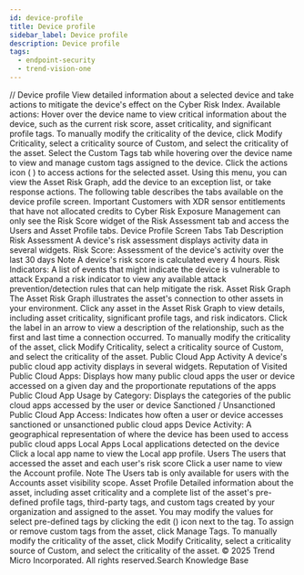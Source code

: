 ```yaml
---
id: device-profile
title: Device profile
sidebar_label: Device profile
description: Device profile
tags:
  - endpoint-security
  - trend-vision-one
---
```


/*<![CDATA[*/ $('#title').html($('meta[name=map-description]').attr('content')); /*]]>*/ Device profile View detailed information about a selected device and take actions to mitigate the device's effect on the Cyber Risk Index. Available actions: Hover over the device name to view critical information about the device, such as the current risk score, asset criticality, and significant profile tags. To manually modify the criticality of the device, click Modify Criticality, select a criticality source of Custom, and select the criticality of the asset. Select the Custom Tags tab while hovering over the device name to view and manage custom tags assigned to the device. Click the actions icon ( ) to access actions for the selected asset. Using this menu, you can view the Asset Risk Graph, add the device to an exception list, or take response actions. The following table describes the tabs available on the device profile screen. Important Customers with XDR sensor entitlements that have not allocated credits to Cyber Risk Exposure Management can only see the Risk Score widget of the Risk Assessment tab and access the Users and Asset Profile tabs. Device Profile Screen Tabs Tab Description Risk Assessment A device's risk assessment displays activity data in several widgets. Risk Score: Assessment of the device's activity over the last 30 days Note A device's risk score is calculated every 4 hours. Risk Indicators: A list of events that might indicate the device is vulnerable to attack Expand a risk indicator to view any available attack prevention/detection rules that can help mitigate the risk. Asset Risk Graph The Asset Risk Graph illustrates the asset's connection to other assets in your environment. Click any asset in the Asset Risk Graph to view details, including asset criticality, significant profile tags, and risk indicators. Click the label in an arrow to view a description of the relationship, such as the first and last time a connection occurred. To manually modify the criticality of the asset, click Modify Criticality, select a criticality source of Custom, and select the criticality of the asset. Public Cloud App Activity A device's public cloud app activity displays in several widgets. Reputation of Visited Public Cloud Apps: Displays how many public cloud apps the user or device accessed on a given day and the proportionate reputations of the apps Public Cloud App Usage by Category: Displays the categories of the public cloud apps accessed by the user or device Sanctioned / Unsanctioned Public Cloud App Access: Indicates how often a user or device accesses sanctioned or unsanctioned public cloud apps Device Activity: A geographical representation of where the device has been used to access public cloud apps Local Apps Local applications detected on the device Click a local app name to view the Local app profile. Users The users that accessed the asset and each user's risk score Click a user name to view the Account profile. Note The Users tab is only available for users with the Accounts asset visibility scope. Asset Profile Detailed information about the asset, including asset criticality and a complete list of the asset's pre-defined profile tags, third-party tags, and custom tags created by your organization and assigned to the asset. You may modify the values for select pre-defined tags by clicking the edit () icon next to the tag. To assign or remove custom tags from the asset, click Manage Tags. To manually modify the criticality of the asset, click Modify Criticality, select a criticality source of Custom, and select the criticality of the asset. © 2025 Trend Micro Incorporated. All rights reserved.Search Knowledge Base